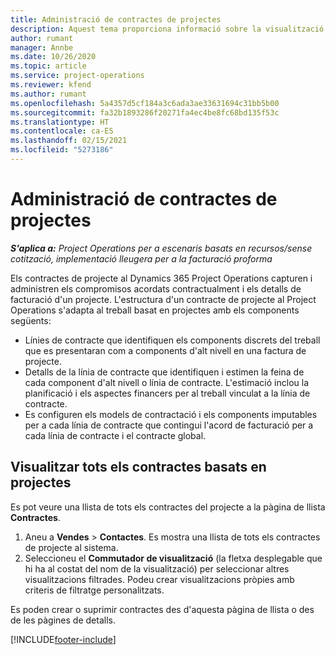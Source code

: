 ```yaml
---
title: Administració de contractes de projectes
description: Aquest tema proporciona informació sobre la visualització de contractes basats en projectes.
author: rumant
manager: Annbe
ms.date: 10/26/2020
ms.topic: article
ms.service: project-operations
ms.reviewer: kfend
ms.author: rumant
ms.openlocfilehash: 5a4357d5cf184a3c6ada3ae33631694c31bb5b00
ms.sourcegitcommit: fa32b1893286f20271fa4ec4be8fc68bd135f53c
ms.translationtype: HT
ms.contentlocale: ca-ES
ms.lasthandoff: 02/15/2021
ms.locfileid: "5273186"
---
```

# <a name="manage-project-contracts"></a>Administració de contractes de projectes

_**S'aplica a:** Project Operations per a escenaris basats en recursos/sense cotització, implementació lleugera per a la facturació proforma_

Els contractes de projecte al Dynamics 365 Project Operations capturen i administren els compromisos acordats contractualment i els detalls de facturació d'un projecte. L'estructura d'un contracte de projecte al Project Operations s'adapta al treball basat en projectes amb els components següents:

- Línies de contracte que identifiquen els components discrets del treball que es presentaran com a components d'alt nivell en una factura de projecte.
- Detalls de la línia de contracte que identifiquen i estimen la feina de cada component d'alt nivell o línia de contracte. L'estimació inclou la planificació i els aspectes financers per al treball vinculat a la línia de contracte.
- Es configuren els models de contractació i els components imputables per a cada línia de contracte que contingui l'acord de facturació per a cada línia de contracte i el contracte global.

## <a name="view-all-project-based-contracts"></a>Visualitzar tots els contractes basats en projectes

Es pot veure una llista de tots els contractes del projecte a la pàgina de llista **Contractes**. 

1. Aneu a **Vendes** > **Contactes**. Es mostra una llista de tots els contractes de projecte al sistema. 
2. Seleccioneu el **Commutador de visualització** (la fletxa desplegable que hi ha al costat del nom de la visualització) per seleccionar altres visualitzacions filtrades. Podeu crear visualitzacions pròpies amb criteris de filtratge personalitzats.

Es poden crear o suprimir contractes des d'aquesta pàgina de llista o des de les pàgines de detalls.


[!INCLUDE[footer-include](../../includes/footer-banner.md)]